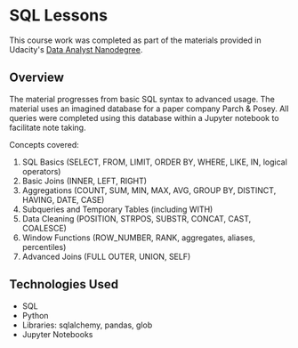 # SQL Lessons
This course work was completed as part of the materials provided in Udacity's [Data Analyst Nanodegree](https://www.udacity.com/course/data-analyst-nanodegree--nd002).

## Overview
The material progresses from basic SQL syntax to advanced usage. The material uses an imagined database for a paper company Parch & Posey. All queries were completed using this database within a Jupyter notebook to facilitate note taking. 

Concepts covered: 
1. SQL Basics (SELECT, FROM, LIMIT, ORDER BY, WHERE, LIKE, IN, logical operators)
2. Basic Joins (INNER, LEFT, RIGHT)
3. Aggregations (COUNT, SUM, MIN, MAX, AVG, GROUP BY, DISTINCT, HAVING, DATE, CASE)
4. Subqueries and Temporary Tables (including WITH)
5. Data Cleaning (POSITION, STRPOS, SUBSTR, CONCAT, CAST, COALESCE)
6. Window Functions (ROW_NUMBER, RANK, aggregates, aliases, percentiles)
7. Advanced Joins (FULL OUTER, UNION, SELF)

## Technologies Used
- SQL
- Python
- Libraries: sqlalchemy, pandas, glob
- Jupyter Notebooks

